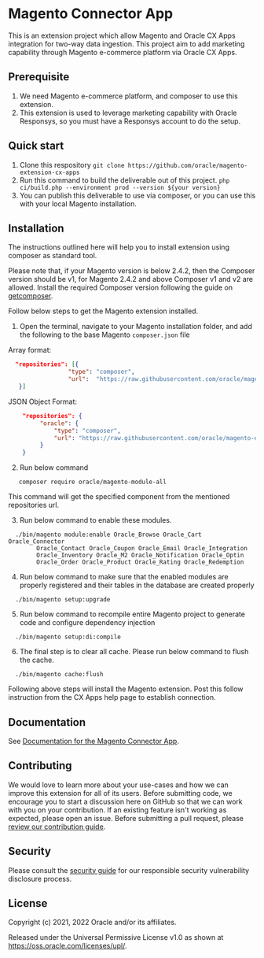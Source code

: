 # Magento Connector App
This is an extension project which allow Magento and Oracle CX Apps 
integration for two-way data ingestion. This project aim to add marketing 
capability through Magento e-commerce platform via Oracle CX Apps.

## Prerequisite
1. We need Magento e-commerce platform, and composer to use this 
extension.
2. This extension is used to leverage marketing capability with 
Oracle Responsys, so you must have a Responsys account to do the setup.

## Quick start
1. Clone this respository ```git clone https://github.com/oracle/magento-extension-cx-apps```
2. Run this command to build the deliverable out of this project. 
   ```php ci/build.php --environment prod --version ${your version}```
3. You can publish this deliverable to use via composer, or you can use this with 
your local Magento installation.

## Installation

The instructions outlined here will help you to install extension using composer as 
standard tool.

Please note that, if your Magento version is below 2.4.2, then the Composer 
version should be v1, for Magento 2.4.2 and above Composer v1 and v2 are allowed. 
Install the required Composer version following the guide on [getcomposer](https://getcomposer.org/).

Follow below steps to get the Magento extension installed.
1. Open the terminal, navigate to your Magento installation folder, and add 
   the following to the base Magento <code>composer.json</code> file

Array format:
```json
  "repositories": [{     
                 "type": "composer",     
                 "url":  "https://raw.githubusercontent.com/oracle/magento-extension-cx-apps/main/packages.json"      
   }]        
```

JSON Object Format:

```json
    "repositories": {     
         "oracle": {    
             "type": "composer",     
             "url": "https://raw.githubusercontent.com/oracle/magento-extension-cx-apps/main/packages.json"
         }    
    }  
```
2. Run below command
```composer log
   composer require oracle/magento-module-all
```
This command will get the specified component from the mentioned repositories url.

3. Run below command to enable these modules.
```composer log
  ./bin/magento module:enable Oracle_Browse Oracle_Cart Oracle_Connector 
        Oracle_Contact Oracle_Coupon Oracle_Email Oracle_Integration 
        Oracle_Inventory Oracle_M2 Oracle_Notification Oracle_Optin 
        Oracle_Order Oracle_Product Oracle_Rating Oracle_Redemption
```

4. Run below command to make sure that the enabled modules are properly 
   registered and their tables in the database are created properly
```composer log
  ./bin/magento setup:upgrade
```

5. Run below command to recompile entire Magento project to generate code 
   and configure dependency injection
```composer log
  ./bin/magento setup:di:compile
```

6. The final step is to clear all cache. Please run below command to flush the cache.
```composer log
  ./bin/magento cache:flush
```
Following above steps will install the Magento extension. Post this follow
instruction from the CX Apps help page to establish connection.

## Documentation

See [Documentation for the Magento Connector App][1].

## Contributing

<!-- If your project has specific contribution requirements, update the
    CONTRIBUTING.md file to ensure those requirements are clearly explained. -->

We would love to learn more about your use-cases and how we can improve this
extension for all of its users. Before submitting code, we encourage you to
start a discussion here on GitHub so that we can work with you on your contribution.
If an existing feature isn't working as expected, please open an issue. Before 
submitting a pull request, please [review our contribution guide](./CONTRIBUTING.md).

## Security

Please consult the [security guide](./SECURITY.md) for our responsible
security vulnerability disclosure process.

## License

<!-- The correct copyright notice format for both documentation and software
    is "Copyright (c) [year,] year Oracle and/or its affiliates."
    You must include the year the content was first released (on any platform) 
    and the most recent year in which it was revised. -->

Copyright (c) 2021, 2022 Oracle and/or its affiliates.

<!-- Replace this statement if your project is not licensed under the UPL -->

Released under the Universal Permissive License v1.0 as shown at
<https://oss.oracle.com/licenses/upl/>.

[1]: https://docs.oracle.com/en/cloud/saas/marketing/responsys-user/#cshid=MAG_Overview